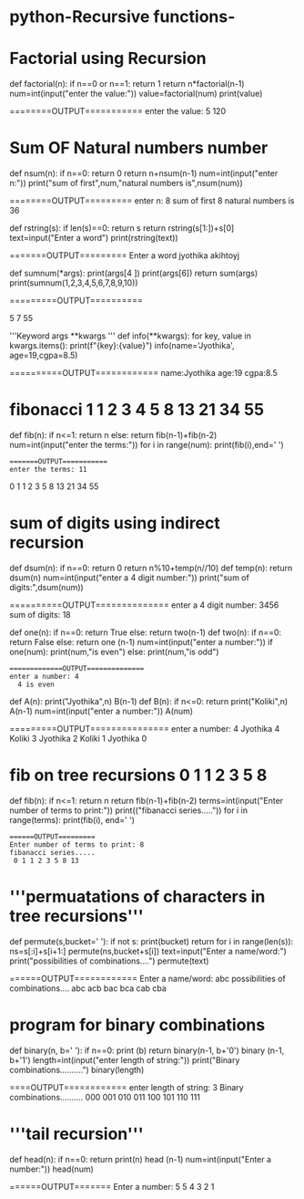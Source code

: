 # python-Recursive functions-
# Factorial using Recursion
def factorial(n):
    if n==0 or n==1:
        return 1
    return n*factorial(n-1)
num=int(input("enter the value:"))
value=factorial(num)
print(value)


========OUTPUT===========
enter the value: 5
120

# Sum OF Natural numbers number
def nsum(n):
    if n==0:
        return 0
    return n+nsum(n-1)
num=int(input("enter n:"))
print("sum of first",num,"natural numbers is",nsum(num))

========OUTPUT=========
enter n: 8
sum of first 8 natural numbers is 36


def rstring(s):
    if len(s)==0:
        return s
    return rstring(s[1:])+s[0]
text=input("Enter a word")
print(rstring(text))

=======OUTPUT=========
Enter a word jyothika
akihtoyj


def sumnum(*args):
    print(args[4 ])
    print(args[6])
    return sum(args)
print(sumnum(1,2,3,4,5,6,7,8,9,10))

=========OUTPUT==========

5
7
55




'''Keyword args **kwargs  '''
def info(**kwargs):
    for key, value in kwargs.items():
        print(f"{key}:{value}")
info(name='Jyothika', age=19,cgpa=8.5)


==========OUTPUT============
name:Jyothika
age:19
cgpa:8.5


# fibonacci 1 1 2 3 4 5 8 13 21 34 55
def fib(n):
    if n<=1:
        return n
    else:
        return fib(n-1)+fib(n-2)
num=int(input("enter the terms:"))
for i in range(num):
    print(fib(i),end=' ')

    =======OUTPUT===========
    enter the terms: 11
  0 1 1 2 3 5 8 13 21 34 55 




# sum of digits using indirect recursion
  def dsum(n):
    if n==0:
        return 0
    return n%10+temp(n//10)
def temp(n):
    return dsum(n)
num=int(input("enter a 4 digit number:"))
print("sum of digits:",dsum(num))

==========OUTPUT==============
enter a 4 digit number: 3456
sum of digits: 18



def one(n):
    if n==0:
        return True
    else:
        return two(n-1)
def two(n):
    if n==0:
        return False
    else:
        return one (n-1)
num=int(input("enter a number:"))
if one(num):
    print(num,"is even")
else:
    print(num,"is odd")

    =============OUTPUT==============
    enter a number: 4
      4 is even



def A(n):
    print("Jyothika",n)
    B(n-1)
def B(n):
    if n<=0:
        return
    print("Koliki",n)
    A(n-1)
num=int(input("enter a number:"))
A(num)

=========OUTPUT===============
enter a number: 4
Jyothika 4
Koliki 3
Jyothika 2
Koliki 1
Jyothika 0




# fib on tree recursions 0 1 1 2 3 5 8
def fib(n):
    if n<=1:
        return n
    return fib(n-1)+fib(n-2)
terms=int(input("Enter number of terms to print:"))
print(("fibanacci series....."))
for i in range(terms):
    print(fib(i), end=' ')

    ======OUTPUT=========
    Enter number of terms to print: 8
    fibanacci series.....
     0 1 1 2 3 5 8 13 



# '''permuatations of characters in tree recursions'''
def permute(s,bucket=' '):
    if not s:
        print(bucket)
        return
    for i in range(len(s)):
        ns=s[:i]+s[i+1:]
        permute(ns,bucket+s[i])
text=input("Enter a name/word:")
print("possibilities of combinations....")
permute(text)

======OUTPUT============
Enter a name/word: abc
possibilities of combinations....
 abc
 acb
 bac
 bca
 cab
 cba



# program for binary combinations
 def binary(n, b=' '):
    if n==0:
        print (b)
        return
    binary(n-1, b+'0')
    binary (n-1, b+'1')
length=int(input("enter length of string:"))
print("Binary combinations..........")
binary(length)


====OUTPUT============
enter length of string: 3
Binary combinations..........
 000
 001
 010
 011
 100
 101
 110
 111



# '''tail recursion'''
def head(n):
    if n==0:
        return
    print(n)
    head (n-1)
num=int(input("Enter a number:"))
head(num)

======OUTPUT=======
Enter a number: 5
5
4
3
2
1

